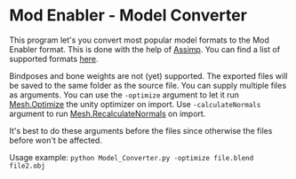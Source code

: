# Mod Enabler - Model Converter

This program let's you convert most popular model formats to the Mod Enabler format. This is done with the help of [Assimp](http://www.assimp.org/). You can find a list of supported formats [here](http://www.assimp.org/main_features_formats.html).

Bindposes and bone weights are not (yet) supported. The exported files will be saved to the same folder as the source file. You can supply multiple files as arguments. You can use the `-optimize` argument to let it run [Mesh.Optimize](https://docs.unity3d.com/ScriptReference/Mesh.Optimize.html) the unity optimizer on import. Use `-calculateNormals` argument to run [Mesh.RecalculateNormals](https://docs.unity3d.com/ScriptReference/Mesh.RecalculateNormals.html) on import. 

It's best to do these arguments before the files since otherwise the files before won't be affected. 

Usage example: `python Model_Converter.py -optimize file.blend file2.obj`
